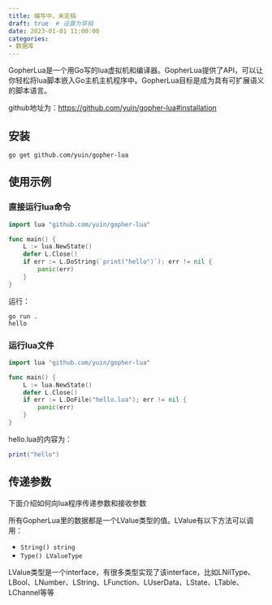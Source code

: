 ```yaml
---
title: 编写中，未定稿
draft: true  # 设置为草稿
date: 2023-01-01 11:00:00
categories:
- 数据库
---
```


GopherLua是一个用Go写的lua虚拟机和编译器。GopherLua提供了API，可以让你轻松将lua脚本嵌入Go主机主机程序中。GopherLua目标是成为具有可扩展语义的脚本语言。

github地址为：https://github.com/yuin/gopher-lua#installation

## 安装

```shell
go get github.com/yuin/gopher-lua
```

## 使用示例

### 直接运行lua命令

```go
import lua "github.com/yuin/gopher-lua"

func main() {
	L := lua.NewState()
	defer L.Close()
	if err := L.DoString(`print("hello")`); err != nil {
		panic(err)
	}
}
```

运行：

```shell
go run .      
hello
```

### 运行lua文件

```go
import lua "github.com/yuin/gopher-lua"

func main() {
	L := lua.NewState()
	defer L.Close()
	if err := L.DoFile("hello.lua"); err != nil {
		panic(err)
	}
}
```

hello.lua的内容为：

```lua
print("hello")
```

## 传递参数

下面介绍如何向lua程序传递参数和接收参数

所有GopherLua里的数据都是一个LValue类型的值。LValue有以下方法可以调用：

- `String() string`
- `Type() LValueType`

LValue类型是一个interface，有很多类型实现了该interface，比如LNilType、LBool、LNumber、LString、LFunction、LUserData、LState、LTable、LChannel等等


